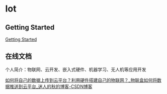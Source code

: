 # Iot

## Getting Started

[Getting Started](./iot/getting-started)

## 在线文档

个人简介：物联网、云开发、嵌入式硬件、机器学习、无人机等应用开发

[如何将自己的数据上传到云平台？利用硬件搭建自己的物联网？_物联盒如何将数据推送到云平台_迷人的秋的博客-CSDN博客](https://blog.csdn.net/qq_41050642/article/details/109343896)

